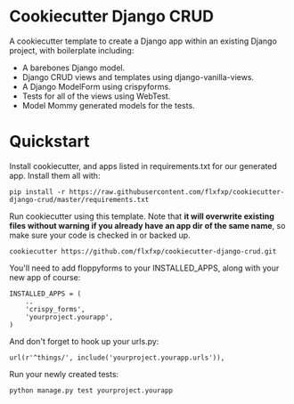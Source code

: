 Cookiecutter Django CRUD
=====================

A cookiecutter template to create a Django app within an existing Django project, with boilerplate including:

* A barebones Django model.
* Django CRUD views and templates using django-vanilla-views.
* A Django ModelForm using crispyforms.
* Tests for all of the views using WebTest.
* Model Mommy generated models for the tests.

Quickstart
==========

Install cookiecutter, and apps listed in requirements.txt for our generated app.  Install them all with:

    pip install -r https://raw.githubusercontent.com/flxfxp/cookiecutter-django-crud/master/requirements.txt


Run cookiecutter using this template.  Note that **it will overwrite existing files without warning if you already have an app dir of the same name**, so make sure your code is checked in or backed up.

    cookiecutter https://github.com/flxfxp/cookiecutter-django-crud.git


You'll need to add floppyforms to your INSTALLED_APPS, along with your new app of course:
    
    INSTALLED_APPS = (
        ..
        'crispy_forms',
        'yourproject.yourapp',
    )

And don't forget to hook up your urls.py:

    url(r'^things/', include('yourproject.yourapp.urls')),


Run your newly created tests:

    python manage.py test yourproject.yourapp